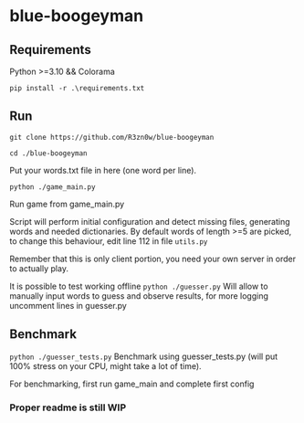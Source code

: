 
# blue-boogeyman

  

## Requirements

  

Python >=3.10 && Colorama

  

`pip install -r .\requirements.txt`

  
  

## Run

`git clone https://github.com/R3zn0w/blue-boogeyman`

`cd ./blue-boogeyman`

Put your words.txt file in here (one word per line).

`python ./game_main.py`

Run game from game_main.py

Script will perform initial configuration and detect missing files, generating words and needed dictionaries. By default words of length >=5 are picked, to change this behaviour, edit line 112 in file `utils.py`

Remember that this is only client portion, you need your own server in order to actually play.

It is possible to test working offline
`python ./guesser.py`
Will allow to manually input words to guess and observe results, for more logging uncomment lines in guesser.py

  

## Benchmark

`python ./guesser_tests.py`
Benchmark using guesser_tests.py (will put 100% stress on your CPU, might take a lot of time).

For benchmarking, first run game_main and complete first config

  

### Proper readme is still WIP
